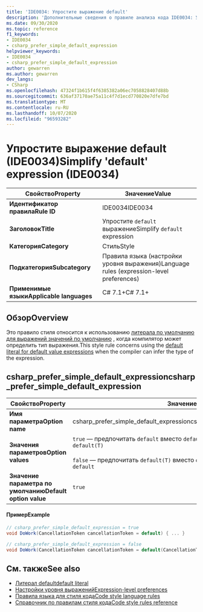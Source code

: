 ```yaml
---
title: 'IDE0034: Упростите выражение default'
description: 'Дополнительные сведения о правиле анализа кода IDE0034: Упростите выражение default'
ms.date: 09/30/2020
ms.topic: reference
f1_keywords:
- IDE0034
- csharp_prefer_simple_default_expression
helpviewer_keywords:
- IDE0034
- csharp_prefer_simple_default_expression
author: gewarren
ms.author: gewarren
dev_langs:
- CSharp
ms.openlocfilehash: 47324f1b615f4f6385382a06ec7058828407d88b
ms.sourcegitcommit: 636af37170ae75a11c4f7d1ecd770820e7dfe7bd
ms.translationtype: MT
ms.contentlocale: ru-RU
ms.lasthandoff: 10/07/2020
ms.locfileid: "96593282"
---
```

# <a name="simplify-default-expression-ide0034"></a><span data-ttu-id="8daac-103">Упростите выражение default (IDE0034)</span><span class="sxs-lookup"><span data-stu-id="8daac-103">Simplify 'default' expression (IDE0034)</span></span>

|<span data-ttu-id="8daac-104">Свойство</span><span class="sxs-lookup"><span data-stu-id="8daac-104">Property</span></span>|<span data-ttu-id="8daac-105">Значение</span><span class="sxs-lookup"><span data-stu-id="8daac-105">Value</span></span>|
|-|-|
| <span data-ttu-id="8daac-106">**Идентификатор правила**</span><span class="sxs-lookup"><span data-stu-id="8daac-106">**Rule ID**</span></span> | <span data-ttu-id="8daac-107">IDE0034</span><span class="sxs-lookup"><span data-stu-id="8daac-107">IDE0034</span></span> |
| <span data-ttu-id="8daac-108">**Заголовок**</span><span class="sxs-lookup"><span data-stu-id="8daac-108">**Title**</span></span> | <span data-ttu-id="8daac-109">Упростите `default` выражение</span><span class="sxs-lookup"><span data-stu-id="8daac-109">Simplify `default` expression</span></span> |
| <span data-ttu-id="8daac-110">**Категория**</span><span class="sxs-lookup"><span data-stu-id="8daac-110">**Category**</span></span> | <span data-ttu-id="8daac-111">Стиль</span><span class="sxs-lookup"><span data-stu-id="8daac-111">Style</span></span> |
| <span data-ttu-id="8daac-112">**Подкатегория**</span><span class="sxs-lookup"><span data-stu-id="8daac-112">**Subcategory**</span></span> | <span data-ttu-id="8daac-113">Правила языка (настройки уровня выражения)</span><span class="sxs-lookup"><span data-stu-id="8daac-113">Language rules (expression-level preferences)</span></span> |
| <span data-ttu-id="8daac-114">**Применимые языки**</span><span class="sxs-lookup"><span data-stu-id="8daac-114">**Applicable languages**</span></span> | <span data-ttu-id="8daac-115">C# 7.1+</span><span class="sxs-lookup"><span data-stu-id="8daac-115">C# 7.1+</span></span> |

## <a name="overview"></a><span data-ttu-id="8daac-116">Обзор</span><span class="sxs-lookup"><span data-stu-id="8daac-116">Overview</span></span>

<span data-ttu-id="8daac-117">Это правило стиля относится к использованию [литерала по умолчанию для выражений значений по умолчанию](../../../csharp/language-reference/operators/default.md#default-literal) , когда компилятор может определить тип выражения.</span><span class="sxs-lookup"><span data-stu-id="8daac-117">This style rule concerns using the [default literal for default value expressions](../../../csharp/language-reference/operators/default.md#default-literal) when the compiler can infer the type of the expression.</span></span>

## <a name="csharp_prefer_simple_default_expression"></a><span data-ttu-id="8daac-118">csharp_prefer_simple_default_expression</span><span class="sxs-lookup"><span data-stu-id="8daac-118">csharp_prefer_simple_default_expression</span></span>

|<span data-ttu-id="8daac-119">Свойство</span><span class="sxs-lookup"><span data-stu-id="8daac-119">Property</span></span>|<span data-ttu-id="8daac-120">Значение</span><span class="sxs-lookup"><span data-stu-id="8daac-120">Value</span></span>|
|-|-|
| <span data-ttu-id="8daac-121">**Имя параметра**</span><span class="sxs-lookup"><span data-stu-id="8daac-121">**Option name**</span></span> | <span data-ttu-id="8daac-122">csharp_prefer_simple_default_expression</span><span class="sxs-lookup"><span data-stu-id="8daac-122">csharp_prefer_simple_default_expression</span></span>
| <span data-ttu-id="8daac-123">**Значения параметров**</span><span class="sxs-lookup"><span data-stu-id="8daac-123">**Option values**</span></span> | <span data-ttu-id="8daac-124">`true` — предпочитать `default` вместо `default(T)`.</span><span class="sxs-lookup"><span data-stu-id="8daac-124">`true` - Prefer `default` over `default(T)`</span></span><br /><br /><span data-ttu-id="8daac-125">`false` — предпочитать `default(T)` вместо `default`.</span><span class="sxs-lookup"><span data-stu-id="8daac-125">`false` - Prefer `default(T)` over `default`</span></span> |
| <span data-ttu-id="8daac-126">**Значение параметра по умолчанию**</span><span class="sxs-lookup"><span data-stu-id="8daac-126">**Default option value**</span></span> | `true` |

#### <a name="example"></a><span data-ttu-id="8daac-127">Пример</span><span class="sxs-lookup"><span data-stu-id="8daac-127">Example</span></span>

```csharp
// csharp_prefer_simple_default_expression = true
void DoWork(CancellationToken cancellationToken = default) { ... }

// csharp_prefer_simple_default_expression = false
void DoWork(CancellationToken cancellationToken = default(CancellationToken)) { ... }
```

## <a name="see-also"></a><span data-ttu-id="8daac-128">См. также</span><span class="sxs-lookup"><span data-stu-id="8daac-128">See also</span></span>

- [<span data-ttu-id="8daac-129">Литерал default</span><span class="sxs-lookup"><span data-stu-id="8daac-129">default literal</span></span>](../../../csharp/language-reference/operators/default.md#default-literal)
- [<span data-ttu-id="8daac-130">Настройки уровня выражений</span><span class="sxs-lookup"><span data-stu-id="8daac-130">Expression-level preferences</span></span>](expression-level-preferences.md)
- [<span data-ttu-id="8daac-131">Правила языка для стиля кода</span><span class="sxs-lookup"><span data-stu-id="8daac-131">Code style language rules</span></span>](language-rules.md)
- [<span data-ttu-id="8daac-132">Справочник по правилам стиля кода</span><span class="sxs-lookup"><span data-stu-id="8daac-132">Code style rules reference</span></span>](index.md)
